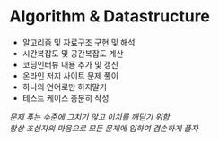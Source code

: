 # Algorithm & Datastructure
* 알고리즘 및 자료구조 구현 및 해석
* 시간복잡도 및 공간복잡도 계산
* 코딩인터뷰 내용 추가 및 갱신
* 온라인 저지 사이트 문제 풀이
* 하나의 언어로만 하지말기
* 테스트 케이스 충분히 작성

_문제 푸는 수준에 그치기 않고 이치를 깨닫기 위함_  
_항상 초심자의 마음으로 모든 문제에 임하여 겸손하게 풀자_
